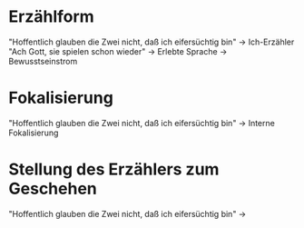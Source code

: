 
# Erzählform
"Hoffentlich glauben die Zwei nicht, daß ich eifersüchtig bin" -> Ich-Erzähler
"Ach Gott, sie spielen schon wieder" -> Erlebte Sprache
-> Bewusstseinstrom
# Fokalisierung
"Hoffentlich glauben die Zwei nicht, daß ich eifersüchtig bin" -> Interne Fokalisierung
# Stellung des Erzählers zum Geschehen
"Hoffentlich glauben die Zwei nicht, daß ich eifersüchtig bin" -> 